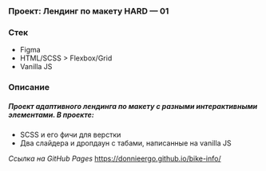 ### Проект: Лендинг по макету HARD — 01

### Стек

* Figma
* HTML/SCSS > Flexbox/Grid
* Vanilla JS

### Описание

##### Проект адаптивного лендинга по макету с разными интерактивными элементами. В проекте:
- SCSS и его фичи для верстки
- Два слайдера и дропдаун с табами, написанные на vanilla JS

*Ссылка на GitHub Pages*
https://donnieergo.github.io/bike-info/